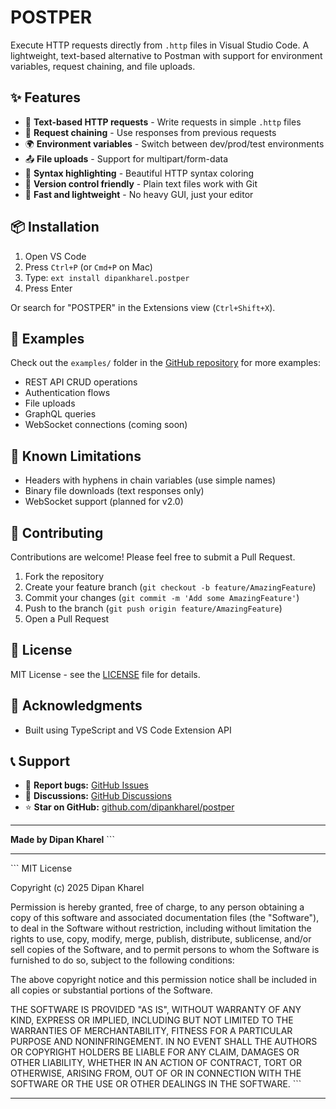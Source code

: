 # POSTPER

Execute HTTP requests directly from `.http` files in Visual Studio Code. A lightweight, text-based alternative to Postman with support for environment variables, request chaining, and file uploads.

## ✨ Features

- 📝 **Text-based HTTP requests** - Write requests in simple `.http` files
- 🔗 **Request chaining** - Use responses from previous requests
- 🌍 **Environment variables** - Switch between dev/prod/test environments
- 📤 **File uploads** - Support for multipart/form-data
- 🎨 **Syntax highlighting** - Beautiful HTTP syntax coloring
- 💾 **Version control friendly** - Plain text files work with Git
- 🚀 **Fast and lightweight** - No heavy GUI, just your editor

## 📦 Installation

1. Open VS Code
2. Press `Ctrl+P` (or `Cmd+P` on Mac)
3. Type: `ext install dipankharel.postper`
4. Press Enter

Or search for "POSTPER" in the Extensions view (`Ctrl+Shift+X`).

## 📝 Examples

Check out the `examples/` folder in the [GitHub repository](https://github.com/dipankharel/postper) for more examples:

- REST API CRUD operations
- Authentication flows
- File uploads
- GraphQL queries
- WebSocket connections (coming soon)

## 🐛 Known Limitations

- Headers with hyphens in chain variables (use simple names)
- Binary file downloads (text responses only)
- WebSocket support (planned for v2.0)

## 🤝 Contributing

Contributions are welcome! Please feel free to submit a Pull Request.

1. Fork the repository
2. Create your feature branch (`git checkout -b feature/AmazingFeature`)
3. Commit your changes (`git commit -m 'Add some AmazingFeature'`)
4. Push to the branch (`git push origin feature/AmazingFeature`)
5. Open a Pull Request

## 📄 License

MIT License - see the [LICENSE](LICENSE) file for details.

## 🙏 Acknowledgments

- Built using TypeScript and VS Code Extension API

## 📞 Support

- 🐛 **Report bugs:** [GitHub Issues](https://github.com/dipankharel/postper/issues)
- 💬 **Discussions:** [GitHub Discussions](https://github.com/dipankharel/postper/discussions)
- ⭐ **Star on GitHub:** [github.com/dipankharel/postper](https://github.com/dipankharel/postper)

---

**Made by Dipan Kharel**
\`\`\`

---

\`\`\`
MIT License

Copyright (c) 2025 Dipan Kharel

Permission is hereby granted, free of charge, to any person obtaining a copy
of this software and associated documentation files (the "Software"), to deal
in the Software without restriction, including without limitation the rights
to use, copy, modify, merge, publish, distribute, sublicense, and/or sell
copies of the Software, and to permit persons to whom the Software is
furnished to do so, subject to the following conditions:

The above copyright notice and this permission notice shall be included in all
copies or substantial portions of the Software.

THE SOFTWARE IS PROVIDED "AS IS", WITHOUT WARRANTY OF ANY KIND, EXPRESS OR
IMPLIED, INCLUDING BUT NOT LIMITED TO THE WARRANTIES OF MERCHANTABILITY,
FITNESS FOR A PARTICULAR PURPOSE AND NONINFRINGEMENT. IN NO EVENT SHALL THE
AUTHORS OR COPYRIGHT HOLDERS BE LIABLE FOR ANY CLAIM, DAMAGES OR OTHER
LIABILITY, WHETHER IN AN ACTION OF CONTRACT, TORT OR OTHERWISE, ARISING FROM,
OUT OF OR IN CONNECTION WITH THE SOFTWARE OR THE USE OR OTHER DEALINGS IN THE
SOFTWARE.
\`\`\`

---
